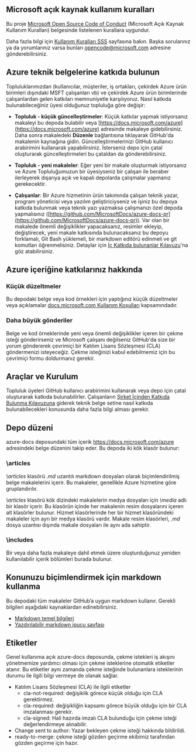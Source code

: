 ﻿## <a name="microsoft-open-source-code-of-conduct"></a>Microsoft açık kaynak kullanım kuralları

Bu proje [Microsoft Open Source Code of Conduct](https://opensource.microsoft.com/codeofconduct/) (Microsoft Açık Kaynak Kullanım Kuralları) belgesinde listelenen kurallara uygundur.

Daha fazla bilgi için [Kullanım Kuralları SSS](https://opensource.microsoft.com/codeofconduct/faq/) sayfasına bakın. Başka sorularınız ya da yorumlarınız varsa bunları [opencode@microsoft.com](mailto:opencode@microsoft.com) adresine gönderebilirsiniz.

## <a name="contribute-to-azure-technical-documentation"></a>Azure teknik belgelerine katkıda bulunun
Topluluklarımızdan (kullanıcılar, müşteriler, iş ortakları, çekirdek Azure ürün birimleri dışındaki MSFT çalışanları vb) ve çekirdek Azure ürün birimlerinde çalışanlardan gelen katkıları memnuniyetle karşılıyoruz. Nasıl katkıda bulunabileceğiniz üyesi olduğunuz topluluğa göre değişir:

* **Topluluk - küçük güncelleştirmeler**: Küçük katkılar yapmak istiyorsanız makaleyi bu depoda bulabilir veya [https://docs.microsoft.com/azure](https://docs.microsoft.com/azure) adresinde makaleye gidebilirsiniz. Daha sonra makaledeki **Düzenle** bağlantısına tıklayarak GitHub'da makalenin kaynağına gidin. Güncelleştirmelerinizi GitHub kullanıcı arabirimini kullanarak yapabilirsiniz. İsterseniz depo için çatal oluşturarak güncelleştirmeleri bu çataldan da gönderebilirsiniz. 


* **Topluluk - yeni makaleler**: Eğer yeni bir makale oluşturmak istiyorsanız ve Azure Topluluğumuzun bir üyesiyseniz bir çalışan ile beraber ilerleyerek dışarıya açık ve kapalı depolarda çalışmalar yapmanız gerekecektir. 

* **Çalışanlar**: Bir Azure hizmetinin ürün takımında çalışan teknik yazar, program yöneticisi veya yazılım geliştiriciyseniz ve işiniz bu depoya katkıda bulunmak veya teknik yazı yazmaksa çalışmanızı özel depoda yapmalısınız ([https://github.com/MicrosoftDocs/azure-docs-pr](https://github.com/MicrosoftDocs/azure-docs-pr)). Var olan bir makalede önemli değişiklikler yapacaksanız, resimler ekleyip, değiştirecek, yeni makale katkısında bulunacaksanız bu depoyu forklamalı, Git Bash yüklemeli, bir markdown editörü edinmeli ve git komutları öğrenmelisiniz. Detaylar için [İç Katkıda bulunanlar Kılavuzu](https://review.docs.microsoft.com/en-us/help/contribute/?branch=master)'na göz atabilirsiniz.

## <a name="about-your-contributions-to-azure-content"></a>Azure içeriğine katkılarınız hakkında
### <a name="minor-corrections"></a>Küçük düzeltmeler
Bu depodaki belge veya kod örnekleri için yaptığınız küçük düzeltmeler veya açıklamalar [docs.microsoft.com Kullanım Koşulları](https://docs.microsoft.com/legal/termsofuse) kapsamındadır.

### <a name="larger-submissions"></a>Daha büyük gönderiler

Belge ve kod örneklerinde yeni veya önemli değişiklikler içeren bir çekme isteği gönderirseniz ve Microsoft çalışanı değilseniz GitHub'da size bir yorum göndererek çevrimiçi bir Katılım Lisans Sözleşmesi (CLA) göndermenizi isteyeceğiz. Çekme isteğinizi kabul edebilmemiz için bu çevrimiçi formu doldurmanız gerekir.

## <a name="tools-and-setup"></a>Araçlar ve Kurulum
Topluluk üyeleri GitHub kullanıcı arabirimini kullanarak veya depo için çatal oluşturarak katkıda bulunabilirler.  Çalışanların [Şirket İçinden Katkıda Bulunma Kılavuzuna](https://review.docs.microsoft.com/en-us/help/contribute/?branch=master) giderek teknik belge setine nasıl katkıda bulunabilecekleri konusunda daha fazla bilgi alması gerekir.

## <a name="repository-organization"></a>Depo düzeni
azure-docs deposundaki tüm içerik https://docs.microsoft.com/azure adresindeki belge düzenini takip eder. Bu depoda iki kök klasör bulunur: 

### <a name="articles"></a>\articles
*\articles* klasörü *.md* uzantılı markdown dosyaları olarak biçimlendirilmiş belge makalelerini içerir. Bu makaleler, genellikle Azure hizmetine göre gruplandırılır.

*\articles* klasörü kök dizindeki makalelerin medya dosyaları için *\media* adlı bir klasör içerir. Bu klasörün içinde her makalenin resim dosyalarını içeren alt klasörler bulunur. Hizmet klasörlerinde her bir hizmet klasöründeki makaleler için ayrı bir medya klasörü vardır. Makale resim klasörleri, *.md* dosya uzantısı dışında makale dosyaları ile aynı ada sahiptir. 

### <a name="includes"></a>\includes
Bir veya daha fazla makaleye dahil etmek üzere oluşturduğunuz yeniden kullanılabilir içerik bölümleri burada bulunur. 

## <a name="how-to-use-markdown-to-format-your-topic"></a>Konunuzu biçimlendirmek için markdown kullanma
Bu depodaki tüm makaleler GitHub’a uygun markdown kullanır. Gerekli bilgileri aşağıdaki kaynaklardan edinebilirsiniz. 

* [Markdown temel bilgileri](https://help.github.com/articles/markdown-basics/)
* [Yazdırılabilir markdown ipucu sayfası](./contributor-guide/media/documents/markdown-cheatsheet.pdf?raw=true)

## <a name="labels"></a>Etiketler

Genel kullanıma açık azure-docs deposunda, çekme istekleri iş akışını yönetmemize yardımcı olması için çekme isteklerine otomatik etiketler atanır. Bu etiketler aynı zamanda çekme isteğinde bulunanlara isteklerinin durumu ile ilgili bilgi vermeye de olanak sağlar.

* Katılım Lisans Sözleşmesi (CLA) ile ilgili etiketler	
  * cla-not-required: değişiklik görece küçük olduğu için CLA gerektirmez.
  * cla-required: değişikliğin kapsamı görece büyük olduğu için bir CLA imzalanması gerekir.
  * cla-signed: Hali hazırda imzalı CLA bulunduğu için çekme isteği değerlendirmeye alınabilir. 
* Change sent to author: Yazar bekleyen çekme isteği hakkında bildirildi.
* ready-to-merge: çekme isteği gözden geçirme ekibimiz tarafından gözden geçirme için hazır.



